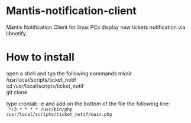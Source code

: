 # Mantis-notification-client
Mantis Notification Client for linux PCs display new tickets notification via libnotify.

# How to install
open a shell and typ the following commands
 mkdir /usr/local/scripts/ticket_notif <br> 
 cd /usr/local/scripts/ticket_notif <br> 
 git clone <br>


type crontab -e and add on the bottom of the file the following line:<br>
<code>
 */3 * * * * /usr/bin/php /usr/local/scripts/ticket_notif/main.php
</code>

